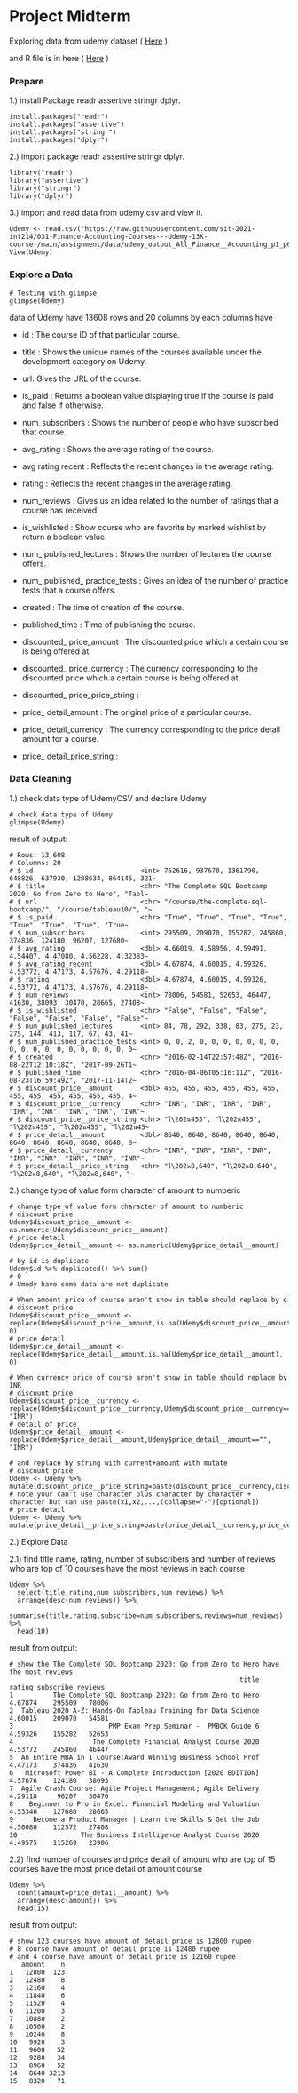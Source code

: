 # Project Midterm

Exploring data from udemy dataset ( [Here](https://raw.githubusercontent.com/sit-2021-int214/031-Finance-Accounting-Courses---Udemy-13K-course-/main/assignment/data/udemy_output_All_Finance__Accounting_p1_p626.csv) )

and R file is in here ( [Here](https://raw.githubusercontent.com/sit-2021-int214/031-Finance-Accounting-Courses---Udemy-13K-course-/main/assignment/MidtermAssignment.R) )

### Prepare

1.) install Package readr assertive stringr dplyr.

```{R}
install.packages("readr")
install.packages("assertive")
install.packages("stringr")
install.packages("dplyr")
```

2.) import package readr assertive stringr dplyr.

```{R}
library("readr")
library("assertive")
library("stringr")
library("dplyr")
```

3.) import and read data from udemy csv and view it.

```{R}
Udemy <- read.csv("https://raw.githubusercontent.com/sit-2021-int214/031-Finance-Accounting-Courses---Udemy-13K-course-/main/assignment/data/udemy_output_All_Finance__Accounting_p1_p626.csv")
View(Udemy)
```

### Explore a Data
```{R}
# Testing with glimpse
glimpse(Udemy)
```
data of Udemy have 13608 rows and 20 columns by each columns have
- id : The course ID of that particular course.
- title : Shows the unique names of the courses available under the development category on Udemy.
- url: Gives the URL of the course.
- is_paid : Returns a boolean value displaying true if the course is paid and false if otherwise.

- num_subscribers : Shows the number of people who have subscribed that course.
- avg_rating : Shows the average rating of the course.
- avg rating recent : Reflects the recent changes in the average rating.
- rating : Reflects the recent changes in the average rating.
- num_reviews : Gives us an idea related to the number of ratings that a course has received.
- is_wishlisted : Show course who are favorite by marked wishlist by return a boolean value.

- num_ published_lectures : Shows the number of lectures the course offers.
- num_ published_ practice_tests : Gives an idea of the number of practice tests that a course offers.

- created : The time of creation of the course.
- published_time : Time of publishing the course.

- discounted_ price_amount : The discounted price which a certain course is being offered at.
- discounted_ price_currency : The currency corresponding to the discounted price which a certain course is being offered at.
- discounted_ price_price_string :

- price_ detail_amount : The original price of a particular course.
- price_ detail_currency : The currency corresponding to the price detail amount for a course.
- price_ detail_price_string :

### Data Cleaning

1.) check data type of UdemyCSV and declare Udemy

```{R}
# check data type of Udemy
glimpse(Udemy)
```

result of output:
```{R}
# Rows: 13,608
# Columns: 20
# $ id                           <int> 762616, 937678, 1361790, 648826, 637930, 1208634, 864146, 321~
# $ title                        <chr> "The Complete SQL Bootcamp 2020: Go from Zero to Hero", "Tabl~
# $ url                          <chr> "/course/the-complete-sql-bootcamp/", "/course/tableau10/", "~
# $ is_paid                      <chr> "True", "True", "True", "True", "True", "True", "True", "True~
# $ num_subscribers              <int> 295509, 209070, 155282, 245860, 374836, 124180, 96207, 127680~
# $ avg_rating                   <dbl> 4.66019, 4.58956, 4.59491, 4.54407, 4.47080, 4.56228, 4.32383~
# $ avg_rating_recent            <dbl> 4.67874, 4.60015, 4.59326, 4.53772, 4.47173, 4.57676, 4.29118~
# $ rating                       <dbl> 4.67874, 4.60015, 4.59326, 4.53772, 4.47173, 4.57676, 4.29118~
# $ num_reviews                  <int> 78006, 54581, 52653, 46447, 41630, 38093, 30470, 28665, 27408~
# $ is_wishlisted                <chr> "False", "False", "False", "False", "False", "False", "False"~
# $ num_published_lectures       <int> 84, 78, 292, 338, 83, 275, 23, 275, 144, 413, 117, 67, 43, 41~
# $ num_published_practice_tests <int> 0, 0, 2, 0, 0, 0, 0, 0, 0, 0, 0, 0, 0, 0, 0, 0, 0, 0, 0, 0, 0~
# $ created                      <chr> "2016-02-14T22:57:48Z", "2016-08-22T12:10:18Z", "2017-09-26T1~
# $ published_time               <chr> "2016-04-06T05:16:11Z", "2016-08-23T16:59:49Z", "2017-11-14T2~
# $ discount_price__amount       <dbl> 455, 455, 455, 455, 455, 455, 455, 455, 455, 455, 455, 455, 4~
# $ discount_price__currency     <chr> "INR", "INR", "INR", "INR", "INR", "INR", "INR", "INR", "INR"~
# $ discount_price__price_string <chr> "โ\202น455", "โ\202น455", "โ\202น455", "โ\202น455", "โ\202น45~
# $ price_detail__amount         <dbl> 8640, 8640, 8640, 8640, 8640, 8640, 8640, 8640, 8640, 8640, 8~
# $ price_detail__currency       <chr> "INR", "INR", "INR", "INR", "INR", "INR", "INR", "INR", "INR"~
# $ price_detail__price_string   <chr> "โ\202น8,640", "โ\202น8,640", "โ\202น8,640", "โ\202น8,640", "~
```

2.) change type of value form character of amount to numberic

```{R}
# change type of value form character of amount to numberic
# discount price
Udemy$discount_price__amount <- as.numeric(Udemy$discount_price__amount)
# price detail
Udemy$price_detail__amount <- as.numeric(Udemy$price_detail__amount)

# by id is duplicate
Udemy$id %>% duplicated() %>% sum()
# 0
# Umedy have some data are not duplicate

# When amount price of course aren't show in table should replace by o
# discount price
Udemy$discount_price__amount <- replace(Udemy$discount_price__amount,is.na(Udemy$discount_price__amount), 0)
# price detail
Udemy$price_detail__amount <- replace(Udemy$price_detail__amount,is.na(Udemy$price_detail__amount), 0)

# When currency price of course aren't show in table should replace by INR
# discount price
Udemy$discount_price__currency <- replace(Udemy$discount_price__currency,Udemy$discount_price__currency=="", "INR")
# detail of price
Udemy$price_detail__amount <- replace(Udemy$price_detail__amount,Udemy$price_detail__amount=="", "INR")

# and replace by string with current+amount with mutate
# discount price
Udemy <- Udemy %>% mutate(discount_price__price_string=paste(discount_price__currency,discount_price__amount))
# note your can't use character plus character by character + character but can use paste(x1,x2,...,(collapse="-")[optional])
# price detail
Udemy <- Udemy %>% mutate(price_detail__price_string=paste(price_detail__currency,price_detail__amount))
```

2.) Explore Data

2.1) find title name, rating, number of subscribers and number of reviews who are top of 10 courses have the most reviews in each course

```{R}
Udemy %>%
  select(title,rating,num_subscribers,num_reviews) %>%
  arrange(desc(num_reviews)) %>%
  summarise(title,rating,subscribe=num_subscribers,reviews=num_reviews) %>%
  head(10)
```

result from output:

```{R}
# show the The Complete SQL Bootcamp 2020: Go from Zero to Hero have the most reviews
                                                          title  rating subscribe reviews
1          The Complete SQL Bootcamp 2020: Go from Zero to Hero 4.67874    295509   78006
2  Tableau 2020 A-Z: Hands-On Tableau Training for Data Science 4.60015    209070   54581
3                        PMP Exam Prep Seminar -  PMBOK Guide 6 4.59326    155282   52653
4                    The Complete Financial Analyst Course 2020 4.53772    245860   46447
5  An Entire MBA in 1 Course:Award Winning Business School Prof 4.47173    374836   41630
6   Microsoft Power BI - A Complete Introduction [2020 EDITION] 4.57676    124180   38093
7  Agile Crash Course: Agile Project Management; Agile Delivery 4.29118     96207   30470
8    Beginner to Pro in Excel: Financial Modeling and Valuation 4.53346    127680   28665
9     Become a Product Manager | Learn the Skills & Get the Job 4.50080    112572   27408
10                The Business Intelligence Analyst Course 2020 4.49575    115269   23906
```

2.2) find number of courses and price detail of amount who are top of 15 courses have the most price detail of amount course

```{R}
Udemy %>%
  count(amount=price_detail__amount) %>%
  arrange(desc(amount)) %>%
  head(15)
```

result from output:

```{R}
# show 123 courses have amount of detail price is 12800 rupee
# 8 course have amount of detail price is 12480 rupee
# and 4 course have amount of detail price is 12160 rupee
   amount    n
1   12800  123
2   12480    8
3   12160    4
4   11840    6
5   11520    4
6   11200    3
7   10880    2
8   10560    2
9   10240    8
10   9920    3
11   9600   52
12   9280   34
13   8960   52
14   8640 3213
15   8320   71
```
